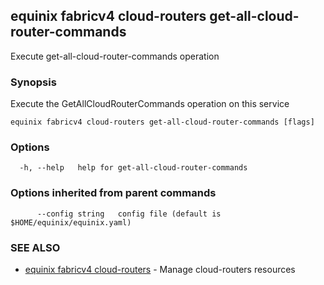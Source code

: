 ## equinix fabricv4 cloud-routers get-all-cloud-router-commands

Execute get-all-cloud-router-commands operation

### Synopsis

Execute the GetAllCloudRouterCommands operation on this service

```
equinix fabricv4 cloud-routers get-all-cloud-router-commands [flags]
```

### Options

```
  -h, --help   help for get-all-cloud-router-commands
```

### Options inherited from parent commands

```
      --config string   config file (default is $HOME/equinix/equinix.yaml)
```

### SEE ALSO

* [equinix fabricv4 cloud-routers](equinix_fabricv4_cloud-routers.md)	 - Manage cloud-routers resources

